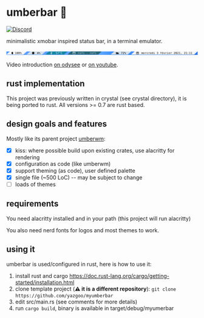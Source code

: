 # umberbar 🐏  

[![Discord](https://img.shields.io/badge/discord--blue?logo=discord)](https://discord.gg/F684Y8rYwZ)

minimalistic xmobar inspired status bar, in a terminal emulator. 

![UmberBar Screenshot](screenshot.png)

Video introduction [on odysee](https://odysee.com/@goo:c/umberbar:5) or [on youtube](https://youtu.be/BmK9mQ1K72I).

## rust implementation

This project was previously written in crystal (see crystal directory), it is being ported to rust.
All versions >= 0.7 are rust based.

## design goals and features

Mostly like its parent project [umberwm](https://github.com/yazgoo/umberwm):

- [x] kiss: where possible build upon existing crates, use alacritty for rendering
- [x] configuration as code (like umberwm)
- [x] support theming (as code), user defined palette
- [x] single file (~500 LoC) -- may be subject to change
- [ ] loads of themes

## requirements

You need alacritty installed and in your path (this project will run alacritty)

You also need nerd fonts for logos and most themes to work.

## using it

umberbar is used/configured in rust, here is how to use it:

1. install rust and cargo https://doc.rust-lang.org/cargo/getting-started/installation.html
2. clone template project (__:warning: it is a different repository__): `git clone https://github.com/yazgoo/myumberbar`
3. edit src/main.rs (see comments for more details)
4. run `cargo build`, binary is available in target/debug/myumerbar
